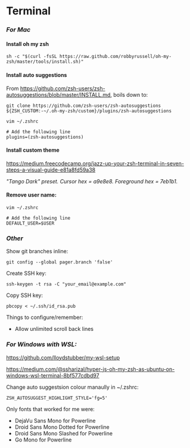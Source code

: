 Terminal
========

### _For Mac_

#### Install oh my zsh

    sh -c "$(curl -fsSL https://raw.github.com/robbyrussell/oh-my-zsh/master/tools/install.sh)"

#### Install auto suggestions

From https://github.com/zsh-users/zsh-autosuggestions/blob/master/INSTALL.md, boils down to:

    git clone https://github.com/zsh-users/zsh-autosuggestions ${ZSH_CUSTOM:-~/.oh-my-zsh/custom}/plugins/zsh-autosuggestions

    vim ~/.zshrc
    
    # Add the following line 
    plugins=(zsh-autosuggestions)

#### Install custom theme

https://medium.freecodecamp.org/jazz-up-your-zsh-terminal-in-seven-steps-a-visual-guide-e81a8fd59a38

_"Tango Dark" preset. Cursor hex = a9e8e8. Foreground hex = 7eb1b1._

#### Remove user name:

    vim ~/.zshrc

    # Add the following line
    DEFAULT_USER=$USER

### _Other_

Show git branches inline:

    git config --global pager.branch 'false'

Create SSH key:

    ssh-keygen -t rsa -C "your_email@example.com"

Copy SSH key:

    pbcopy < ~/.ssh/id_rsa.pub
    
Things to configure/remember:
- Allow unlimited scroll back lines


### _For Windows with WSL:_

https://github.com/lloydstubber/my-wsl-setup

https://medium.com/@ssharizal/hyper-js-oh-my-zsh-as-ubuntu-on-windows-wsl-terminal-8bf577cdbd97

Change auto suggestsion colour manaully in ~/.zshrc:

    ZSH_AUTOSUGGEST_HIGHLIGHT_STYLE='fg=5'

Only fonts that worked for me were:
- DejaVu Sans Mono for Powerline
- Droid Sans Mono Dotted for Powerline
- Droid Sans Mono Slashed for Powerline
- Go Mono for Powerline
